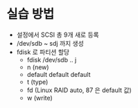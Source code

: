 # 실습 방법
- 설정에서 SCSI 총 9개 새로 등록
- /dev/sdb ~ sdj 까지 생성
- fdisk 로 파티션 할당
    - fdisk /dev/sdb .. j
    - n (new)
    - default default default
    - t (type)
    - fd (Linux RAID auto, 87 은 default 값)
    - w (write)
